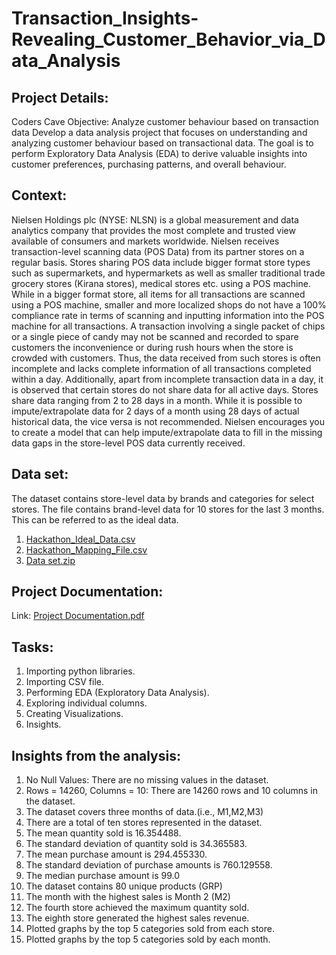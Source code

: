 # Transaction_Insights-Revealing_Customer_Behavior_via_Data_Analysis

## Project Details:

Coders Cave Objective: Analyze customer behaviour based on transaction data
Develop a data analysis project that focuses on understanding and analyzing customer behaviour based on transactional data. The goal is to perform Exploratory Data Analysis (EDA) to derive valuable insights into customer preferences, purchasing patterns, and overall behaviour.

## Context:

Nielsen Holdings plc (NYSE: NLSN) is a global measurement and data analytics company that provides the most complete and trusted view available of consumers and markets worldwide. Nielsen receives transaction-level scanning data (POS Data) from its partner stores on a regular basis. Stores sharing POS data include bigger format store types such as supermarkets, and hypermarkets as well as smaller traditional trade grocery stores (Kirana stores), medical stores etc. using a POS machine. While in a bigger format store, all items for all transactions are scanned using a POS machine, smaller and more localized shops do not have a 100% compliance rate in terms of scanning and inputting information into the POS machine for all transactions.
A transaction involving a single packet of chips or a single piece of candy may not be scanned and recorded to spare customers the inconvenience or during rush hours when the store is crowded with customers.
Thus, the data received from such stores is often incomplete and lacks complete information of all transactions completed within a day. Additionally, apart from incomplete transaction data in a day, it is observed that certain stores do not share data for all active days. Stores share data ranging from 2 to 28 days in a month. While it is possible to impute/extrapolate data for 2 days of a month using 28 days of actual historical data, the vice versa is not recommended. Nielsen encourages you to create a model that can help impute/extrapolate data to fill in the missing data gaps in the store-level POS data currently received.

## Data set:

The dataset contains store-level data by brands and categories for select stores. The file contains brand-level data for 10 stores for the last 3 months. This can be referred to as the ideal data.
1. [Hackathon_Ideal_Data.csv](https://github.com/vishnuvardhankunsoth/Store_Transaction_Data_Insights/files/14276082/Hackathon_Ideal_Data.csv)
2. [Hackathon_Mapping_File.csv](https://github.com/vishnuvardhankunsoth/Store_Transaction_Data_Insights/files/14276116/Hackathon_Mapping_File.csv)
3. [Data set.zip](https://github.com/vishnuvardhankunsoth/Store_Transaction_Data_Insights/files/14276142/Data.set.zip)

## Project Documentation:

Link: [Project Documentation.pdf](https://github.com/vishnuvardhankunsoth/Analyze_customer_behavior_based_on_transaction_data/files/14283935/Project.Documentation.pdf)

## Tasks:

1.	Importing python libraries.
2.	Importing CSV file.
3.	Performing EDA (Exploratory Data Analysis).
4.	Exploring individual columns.
5.	Creating Visualizations.
6.	Insights.

## Insights from the analysis:

1.	No Null Values: There are no missing values in the dataset.
2.	Rows = 14260, Columns = 10: There are 14260 rows and 10 columns in the dataset.
3.	The dataset covers three months of data.(i.e., M1,M2,M3)
4.	There are a total of ten stores represented in the dataset.
5.	The mean quantity sold is 16.354488.
6.	The standard deviation of quantity sold is 34.365583.
7.	The mean purchase amount is 294.455330.
8.	The standard deviation of purchase amounts is 760.129558.
9.	The median purchase amount is 99.0
10.	The dataset contains 80 unique products (GRP)
11.	The month with the highest sales is Month 2 (M2)
12.	The fourth store achieved the maximum quantity sold.
13.	The eighth store generated the highest sales revenue.
14.	Plotted graphs by the top 5 categories sold from each store.
15.	Plotted graphs by the top 5 categories sold by each month.






